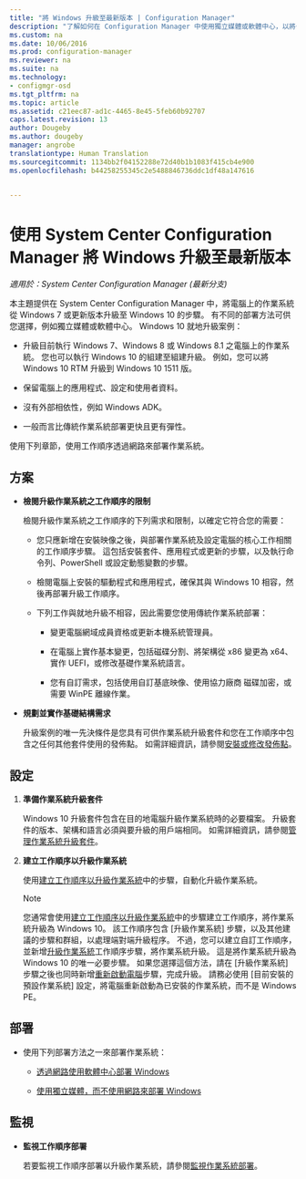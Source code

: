 ```yaml
---
title: "將 Windows 升級至最新版本 | Configuration Manager"
description: "了解如何在 Configuration Manager 中使用獨立媒體或軟體中心，以將作業系統從 Windows 7 或更新版本升級至 Windows 10。"
ms.custom: na
ms.date: 10/06/2016
ms.prod: configuration-manager
ms.reviewer: na
ms.suite: na
ms.technology:
- configmgr-osd
ms.tgt_pltfrm: na
ms.topic: article
ms.assetid: c21eec87-ad1c-4465-8e45-5feb60b92707
caps.latest.revision: 13
author: Dougeby
ms.author: dougeby
manager: angrobe
translationtype: Human Translation
ms.sourcegitcommit: 1134bb2f04152288e72d40b1b1083f415cb4e900
ms.openlocfilehash: b44258255345c2e5488846736ddc1df48a147616


---
```

# <a name="upgrade-windows-to-the-latest-version-with-system-center-configuration-manager"></a>使用 System Center Configuration Manager 將 Windows 升級至最新版本

*適用於：System Center Configuration Manager (最新分支)*

本主題提供在 System Center Configuration Manager 中，將電腦上的作業系統從 Windows 7 或更新版本升級至 Windows 10 的步驟。 有不同的部署方法可供您選擇，例如獨立媒體或軟體中心。 Windows 10 就地升級案例：  

-   升級目前執行 Windows 7、Windows 8 或 Windows 8.1 之電腦上的作業系統。 您也可以執行 Windows 10 的組建至組建升級。 例如，您可以將 Windows 10 RTM 升級到 Windows 10 1511 版。  

-   保留電腦上的應用程式、設定和使用者資料。  

-   沒有外部相依性，例如 Windows ADK。  

-   一般而言比傳統作業系統部署更快且更有彈性。  

 使用下列章節，使用工作順序透過網路來部署作業系統。  

##  <a name="a-namebkmkplana-plan"></a><a name="BKMK_Plan"></a> 方案  

-   **檢閱升級作業系統之工作順序的限制**  

     檢閱升級作業系統之工作順序的下列需求和限制，以確定它符合您的需要：  

    -   您只應新增在安裝映像之後，與部署作業系統及設定電腦的核心工作相關的工作順序步驟。 這包括安裝套件、應用程式或更新的步驟，以及執行命令列、PowerShell 或設定動態變數的步驟。  

    -   檢閱電腦上安裝的驅動程式和應用程式，確保其與 Windows 10 相容，然後再部署升級工作順序。  

    -   下列工作與就地升級不相容，因此需要您使用傳統作業系統部署：  

        -   變更電腦網域成員資格或更新本機系統管理員。  

        -   在電腦上實作基本變更，包括磁碟分割、將架構從 x86 變更為 x64、實作 UEFI，或修改基礎作業系統語言。  

        -   您有自訂需求，包括使用自訂基底映像、使用協力廠商<sup></sup> 磁碟加密，或需要 WinPE 離線作業。  

-   **規劃並實作基礎結構需求**  

     升級案例的唯一先決條件是您具有可供作業系統升級套件和您在工作順序中包含之任何其他套件使用的發佈點。 如需詳細資訊，請參閱[安裝或修改發佈點](../../core/servers/deploy/configure/install-and-configure-distribution-points.md)。

##  <a name="a-namebkmkconfigurea-configure"></a><a name="BKMK_Configure"></a> 設定  

1.  **準備作業系統升級套件**  

     Windows 10 升級套件包含在目的地電腦升級作業系統時的必要檔案。 升級套件的版本、架構和語言必須與要升級的用戶端相同。  如需詳細資訊，請參閱[管理作業系統升級套件](../get-started/manage-operating-system-upgrade-packages.md)。  

2.  **建立工作順序以升級作業系統**  

     使用[建立工作順序以升級作業系統](create-a-task-sequence-to-upgrade-an-operating-system.md)中的步驟，自動化升級作業系統。  

    > [!NOTE]  
    >  您通常會使用[建立工作順序以升級作業系統](create-a-task-sequence-to-upgrade-an-operating-system.md)中的步驟建立工作順序，將作業系統升級為 Windows 10。 該工作順序包含 [升級作業系統] 步驟，以及其他建議的步驟和群組，以處理端對端升級程序。 不過，您可以建立自訂工作順序，並新增[升級作業系統](../understand/task-sequence-steps.md#BKMK_UpgradeOS)工作順序步驟，將作業系統升級。 這是將作業系統升級為 Windows 10 的唯一必要步驟。 如果您選擇這個方法，請在 [升級作業系統] 步驟之後也同時新增[重新啟動電腦](../understand/task-sequence-steps.md#a-namebkmkrestartcomputera-restart-computer)步驟，完成升級。 請務必使用 [目前安裝的預設作業系統] 設定，將電腦重新啟動為已安裝的作業系統，而不是 Windows PE。  

##  <a name="a-namebkmkdeploya-deploy"></a><a name="BKMK_Deploy"></a> 部署  

-   使用下列部署方法之一來部署作業系統：  

    -   [透過網路使用軟體中心部署 Windows](use-software-center-to-deploy-windows-over-the-network.md)  

    -   [使用獨立媒體，而不使用網路來部署 Windows](use-stand-alone-media-to-deploy-windows-without-using-the-network.md)  

## <a name="monitor"></a>監視  

-   **監視工作順序部署**  

     若要監視工作順序部署以升級作業系統，請參閱[監視作業系統部署](monitor-operating-system-deployments.md)。  



<!--HONumber=Nov16_HO1-->


